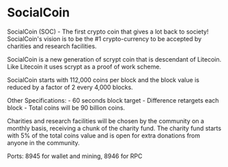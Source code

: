 SocialCoin
==========

SocialCoin (SOC) - The first crypto coin that gives a lot back to society!
SocialCoin's vision is to be the #1 crypto-currency to be accepted by charities and research facilities.

SocialCoin is a new generation of scrypt coin that is descendant of Litecoin. Like Litecoin it uses scrypt as a proof of work scheme.

SocialCoin starts with 112,000 coins per block and the block value is reduced by a factor of 2 every 4,000 blocks.

Other Specifications: - 60 seconds block target - Difference retargets each block - Total coins will be 90 billion coins.

Charities and research facilities will be chosen by the community on a monthly basis, receiving a chunk of the charity fund.
The charity fund starts with 5% of the total coins value and is open for extra donations from anyone in the community.

Ports: 8945 for wallet and mining, 8946 for RPC
